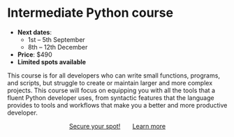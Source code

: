 # Intermediate Python course

- **Next dates**:
   - 1st – 5th September
   - 8th – 12th December
- **Price**: $490
- **Limited spots available**

This course is for all developers who can write small functions, programs, and scripts, but struggle to create or maintain larger and more complex projects.
This course will focus on equipping you with all the tools that a fluent Python developer uses, from syntactic features that the language provides to tools and workflows that make you a better and more productive developer.


<div style="display:flex; justify-content:center;">
<a href="/courses/intermediate-python-course#sign-up" class="btn" style="margin-right: 1em;">Secure your spot!</a>
<a href="/courses/intermediate-python-course" class="btn" style="margin-left: 1em;">Learn more</a>
</div>
